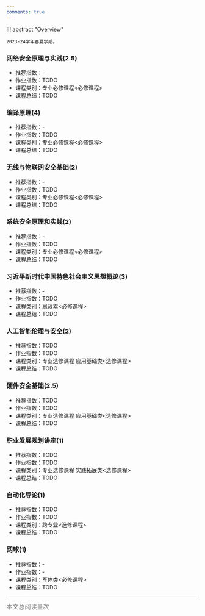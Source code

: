```yaml
---
comments: true
---
```


!!! abstract "Overview"

    2023-24学年春夏学期。

### 网络安全原理与实践(2.5)
- 推荐指数：-
- 作业指数：TODO
- 课程类别：专业必修课程<必修课程>
- 课程总结：TODO

### 编译原理(4)
- 推荐指数：-
- 作业指数：TODO
- 课程类别：专业必修课程<必修课程>
- 课程总结：TODO

### 无线与物联网安全基础(2)
- 推荐指数：-
- 作业指数：TODO
- 课程类别：专业必修课程<必修课程>
- 课程总结：TODO

### 系统安全原理和实践(2)
- 推荐指数：-
- 作业指数：TODO
- 课程类别：专业必修课程<必修课程>
- 课程总结：TODO

### 习近平新时代中国特色社会主义思想概论(3)
- 推荐指数：-
- 作业指数：TODO
- 课程类别：思政累<必修课程>
- 课程总结：TODO

### 人工智能伦理与安全(2)
- 推荐指数：TODO
- 作业指数：TODO
- 课程类别：专业选修课程 应用基础类<选修课程>
- 课程总结：TODO

### 硬件安全基础(2.5)
- 推荐指数：TODO
- 作业指数：TODO
- 课程类别：专业选修课程 应用基础类<选修课程>
- 课程总结：TODO

### 职业发展规划讲座(1)
- 推荐指数：TODO
- 作业指数：TODO
- 课程类别：专业选修课程 实践拓展类<选修课程>
- 课程总结：TODO

### 自动化导论(1)
- 推荐指数：TODO
- 作业指数：TODO
- 课程类别：跨专业<选修课程>
- 课程总结：TODO

### 网球(1)
- 推荐指数：-
- 作业指数：-
- 课程类别：军体类<必修课程>
- 课程总结：TODO

<hr>
<span id="busuanzi_container_page_pv"><font size="3" color="grey">本文总阅读量<span id="busuanzi_value_page_pv"></span>次</font></span>
<br/>